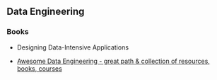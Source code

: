 ## Data Engineering

### Books
- Designing Data-Intensive Applications

- [Awesome Data Engineering - great path & collection of resources, books, courses](https://awesomedataengineering.com/)